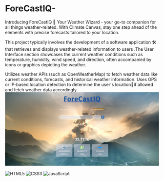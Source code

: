 # ForeCastIQ-

Introducing ForeCastIQ 🚀 Your Weather Wizard - your go-to companion for all things weather-related. With Climate Canvas, stay one step ahead of the elements with precise forecasts tailored to your location.

This project typically involves the development of a software application 🛠 that retrieves and displays weather-related information to users .The User Interface section showcases the current weather conditions such as temperature, humidity, wind speed, and direction, often accompanied by icons or graphics depicting the weather.

Utilizes weather APIs (such as OpenWeatherMap) to fetch weather data like current conditions, forecasts, and historical weather information. Uses GPS or IP-based location detection to determine the user's location📍if allowed and fetch weather data accordingly.
![ForecastIQ](https://github.com/Vaibhav15Rj/ForeCastIQ/blob/main/ForeCastIQ.png)

![HTML5](https://img.shields.io/badge/-HTML5-E34F26?style=flat&logo=html5&logoColor=white)
![CSS3](https://img.shields.io/badge/-CSS3-1572B6?style=flat&logo=css3&logoColor=white)
![JavaScript](https://img.shields.io/badge/-JavaScript-F7DF1E?style=flat&logo=javascript&logoColor=black)
